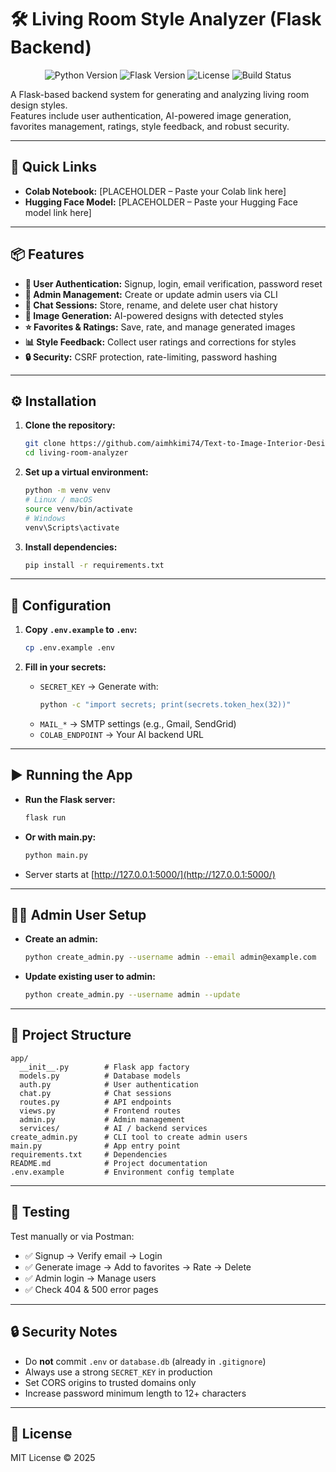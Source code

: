# 🛠️ Living Room Style Analyzer (Flask Backend)

<p align="center">
  <img src="https://img.shields.io/badge/python-3.10%2B-blue.svg" alt="Python Version">
  <img src="https://img.shields.io/badge/flask-2.3%2B-green.svg" alt="Flask Version">
  <img src="https://img.shields.io/badge/license-MIT-yellow.svg" alt="License">
  <img src="https://img.shields.io/badge/build-passing-brightgreen.svg" alt="Build Status">
</p>

A Flask-based backend system for generating and analyzing living room design styles.  
Features include user authentication, AI-powered image generation, favorites management, ratings, style feedback, and robust security.

---
## 🔗 Quick Links

- **Colab Notebook:** [PLACEHOLDER – Paste your Colab link here]  
- **Hugging Face Model:** [PLACEHOLDER – Paste your Hugging Face model link here]

---

## 📦 Features

- **🔐 User Authentication:** Signup, login, email verification, password reset
- **👤 Admin Management:** Create or update admin users via CLI
- **💬 Chat Sessions:** Store, rename, and delete user chat history
- **🎨 Image Generation:** AI-powered designs with detected styles
- **⭐ Favorites & Ratings:** Save, rate, and manage generated images
- **📊 Style Feedback:** Collect user ratings and corrections for styles
- **🔒 Security:** CSRF protection, rate-limiting, password hashing

---

## ⚙️ Installation

1. **Clone the repository:**
   ```sh
   git clone https://github.com/aimhkimi74/Text-to-Image-Interior-Design-Generator.git
   cd living-room-analyzer
   ```

2. **Set up a virtual environment:**
   ```sh
   python -m venv venv
   # Linux / macOS
   source venv/bin/activate
   # Windows
   venv\Scripts\activate
   ```

3. **Install dependencies:**
   ```sh
   pip install -r requirements.txt
   ```

---

## 🔑 Configuration

1. **Copy `.env.example` to `.env`:**
   ```sh
   cp .env.example .env
   ```

2. **Fill in your secrets:**
   - `SECRET_KEY` → Generate with:
     ```sh
     python -c "import secrets; print(secrets.token_hex(32))"
     ```
   - `MAIL_*` → SMTP settings (e.g., Gmail, SendGrid)
   - `COLAB_ENDPOINT` → Your AI backend URL

---

## ▶️ Running the App

- **Run the Flask server:**
  ```sh
  flask run
  ```
- **Or with main.py:**
  ```sh
  python main.py
  ```
- Server starts at [http://127.0.0.1:5000/](http://127.0.0.1:5000/)

---

## 👨‍💻 Admin User Setup

- **Create an admin:**
  ```sh
  python create_admin.py --username admin --email admin@example.com
  ```
- **Update existing user to admin:**
  ```sh
  python create_admin.py --username admin --update
  ```

---

## 📂 Project Structure

```
app/
  __init__.py        # Flask app factory
  models.py          # Database models
  auth.py            # User authentication
  chat.py            # Chat sessions
  routes.py          # API endpoints
  views.py           # Frontend routes
  admin.py           # Admin management
  services/          # AI / backend services
create_admin.py      # CLI tool to create admin users
main.py              # App entry point
requirements.txt     # Dependencies
README.md            # Project documentation
.env.example         # Environment config template
```

---

## 🧪 Testing

Test manually or via Postman:

- ✅ Signup → Verify email → Login
- ✅ Generate image → Add to favorites → Rate → Delete
- ✅ Admin login → Manage users
- ✅ Check 404 & 500 error pages

---

## 🔒 Security Notes

- Do **not** commit `.env` or `database.db` (already in `.gitignore`)
- Always use a strong `SECRET_KEY` in production
- Set CORS origins to trusted domains only
- Increase password minimum length to 12+ characters

---

## 📜 License

MIT License © 2025
